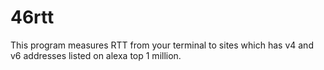 # 46rtt
This program measures RTT from your terminal to sites which has v4 and v6 addresses listed on alexa top 1 million. 
